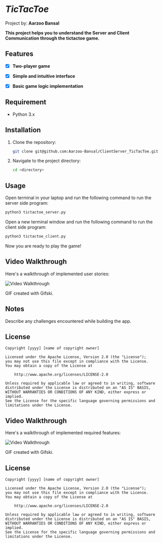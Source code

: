 
# *TicTacToe*
Project by: **Aarzoo Bansal**

**This project helps you to understand the Server and Client Communication through the tictactoe game.**

## Features
- [X] **Two-player game**
- [X] **Simple and intuitive interface**
- [X] **Basic game logic implementation**


## Requirement
- Python 3.x

## Installation
1. Clone the repository:
    ```bash
    git clone git@github.com:Aarzoo-Bansal/ClientServer_TicTacToe.git
    ```
2. Navigate to the project directory:
    ```bash
    cd <directory>
    ```

## Usage
Open terminal in your laptop and run the following command to run the server side program:
```bash
python3 tictactoe_server.py
```
Open a new terminal window and run the following command to run the client side program:
```bash
python3 tictactoe_client.py
```
Now you are ready to play the game!

## Video Walkthrough

Here's a walkthrough of implemented user stories:

<img src='https://github.com/Aarzoo-Bansal/Web102_Project2-3_FlashCards/blob/master/Aarzoo%20Bansal_Flashcards_Project3.gif' title='Video Walkthrough' width='' alt='Video Walkthrough' />

<!-- Replace this with whatever GIF tool you used! -->
GIF created with Gifski.
<!-- Recommended tools:
[Kap](https://getkap.co/) for macOS
[ScreenToGif](https://www.screentogif.com/) for Windows
[peek](https://github.com/phw/peek) for Linux. -->

## Notes

Describe any challenges encountered while building the app.

## License

    Copyright [yyyy] [name of copyright owner]

    Licensed under the Apache License, Version 2.0 (the "License");
    you may not use this file except in compliance with the License.
    You may obtain a copy of the License at

        http://www.apache.org/licenses/LICENSE-2.0

    Unless required by applicable law or agreed to in writing, software
    distributed under the License is distributed on an "AS IS" BASIS,
    WITHOUT WARRANTIES OR CONDITIONS OF ANY KIND, either express or implied.
    See the License for the specific language governing permissions and
    limitations under the License.


## Video Walkthrough

Here's a walkthrough of implemented required features:

<img src='https://github.com/Aarzoo-Bansal/Web102_Project2/blob/master/Aarzoo%20Bansal_Git%20FlashCards%20Gif.gif' title='Video Walkthrough' width='' alt='Video Walkthrough' />

<!-- Replace this with whatever GIF tool you used! -->
GIF created with Gifski.
<!-- Recommended tools:
[Kap](https://getkap.co/) for macOS
[ScreenToGif](https://www.screentogif.com/) for Windows
[peek](https://github.com/phw/peek) for Linux. -->


## License

    Copyright [yyyy] [name of copyright owner]

    Licensed under the Apache License, Version 2.0 (the "License");
    you may not use this file except in compliance with the License.
    You may obtain a copy of the License at

        http://www.apache.org/licenses/LICENSE-2.0

    Unless required by applicable law or agreed to in writing, software
    distributed under the License is distributed on an "AS IS" BASIS,
    WITHOUT WARRANTIES OR CONDITIONS OF ANY KIND, either express or implied.
    See the License for the specific language governing permissions and
    limitations under the License.
